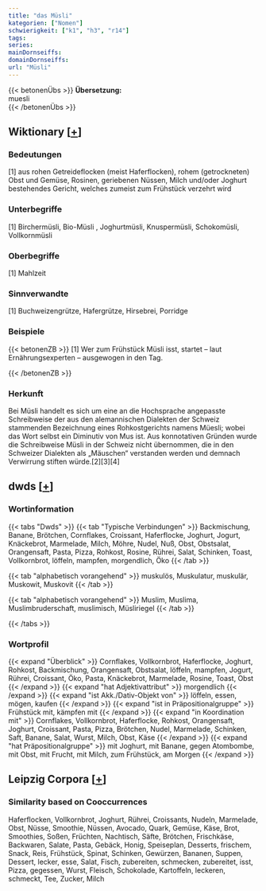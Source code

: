 ```yaml
---
title: "das Müsli"
kategorien: ["Nomen"]
schwierigkeit: ["k1", "h3", "r14"]
tags:
series:
mainDornseiffs:
domainDornseiffs:
url: "Müsli"
---
```


{{< betonenÜbs >}}
**Übersetzung:**  
muesli  
{{< /betonenÜbs >}}

## Wiktionary [[+](https://de.wiktionary.org/wiki/Müsli)]

### Bedeutungen
[1] aus rohen Getreideflocken (meist Haferflocken), rohem (getrockneten) Obst und Gemüse, Rosinen, geriebenen Nüssen, Milch und/oder Joghurt bestehendes Gericht, welches zumeist zum Frühstück verzehrt wird  

### Unterbegriffe
[1] Birchermüsli, Bio-Müsli , Joghurtmüsli, Knuspermüsli, Schokomüsli, Vollkornmüsli  

### Oberbegriffe
[1] Mahlzeit  

### Sinnverwandte
[1] Buchweizengrütze, Hafergrütze, Hirsebrei, Porridge  

### Beispiele
{{< betonenZB >}}
[1] Wer zum Frühstück Müsli isst, startet – laut Ernährungsexperten – ausgewogen in den Tag.  

{{< /betonenZB >}}
### Herkunft
Bei Müsli handelt es sich um eine an die Hochsprache angepasste Schreibweise der aus den alemannischen Dialekten der Schweiz stammenden Bezeichnung eines Rohkostgerichts namens Müesli; wobei das Wort selbst ein Diminutiv von Mus ist. Aus konnotativen Gründen wurde die Schreibweise Müsli in der Schweiz nicht übernommen, die in den Schweizer Dialekten als „Mäuschen“ verstanden werden und demnach Verwirrung stiften würde.[2][3][4]  



## dwds [[+](https://www.dwds.de/wb/Müsli)]

### Wortinformation
{{< tabs "Dwds" >}}
{{< tab "Typische Verbindungen" >}}
Backmischung, Banane, Brötchen, Cornflakes, Croissant, Haferflocke, Joghurt, Jogurt, Knäckebrot, Marmelade, Milch, Möhre, Nudel, Nuß, Obst, Obstsalat, Orangensaft, Pasta, Pizza, Rohkost, Rosine, Rührei, Salat, Schinken, Toast, Vollkornbrot, löffeln, mampfen, morgendlich, Öko
{{< /tab >}}

{{< tab "alphabetisch vorangehend" >}}
muskulös, Muskulatur, muskulär, Muskowit, Muskovit
{{< /tab >}}

{{< tab "alphabetisch vorangehend" >}}
Muslim, Muslima, Muslimbruderschaft, muslimisch, Müsliriegel
{{< /tab >}}

{{< /tabs >}}

### Wortprofil
{{< expand "Überblick" >}} Cornflakes, Vollkornbrot, Haferflocke, Joghurt, Rohkost, Backmischung, Orangensaft, Obstsalat, löffeln, mampfen, Jogurt, Rührei, Croissant, Öko, Pasta, Knäckebrot, Marmelade, Rosine, Toast, Obst {{< /expand >}}
{{< expand "hat Adjektivattribut" >}} morgendlich {{< /expand >}}
{{< expand "ist Akk./Dativ-Objekt von" >}} löffeln, essen, mögen, kaufen {{< /expand >}}
{{< expand "ist in Präpositionalgruppe" >}} Frühstück mit, kämpfen mit {{< /expand >}}
{{< expand "in Koordination mit" >}} Cornflakes, Vollkornbrot, Haferflocke, Rohkost, Orangensaft, Joghurt, Croissant, Pasta, Pizza, Brötchen, Nudel, Marmelade, Schinken, Saft, Banane, Salat, Wurst, Milch, Obst, Käse {{< /expand >}}
{{< expand "hat Präpositionalgruppe" >}} mit Joghurt, mit Banane, gegen Atombombe, mit Obst, mit Frucht, mit Milch, zum Frühstück, am Morgen {{< /expand >}}

## Leipzig Corpora [[+](https://corpora.uni-leipzig.de/en/res?word=Müsli&corpusId=deu_newscrawl-public_2018)]


### Similarity based on Cooccurrences
Haferflocken, Vollkornbrot, Joghurt, Rührei, Croissants, Nudeln, Marmelade, Obst, Nüsse, Smoothie, Nüssen, Avocado, Quark, Gemüse, Käse, Brot, Smoothies, Soßen, Früchten, Nachtisch, Säfte, Brötchen, Frischkäse, Backwaren, Salate, Pasta, Gebäck, Honig, Speiseplan, Desserts, frischem, Snack, Reis, Frühstück, Spinat, Schinken, Gewürzen, Bananen, Suppen, Dessert, lecker, esse, Salat, Fisch, zubereiten, schmecken, zubereitet, isst, Pizza, gegessen, Wurst, Fleisch, Schokolade, Kartoffeln, leckeren, schmeckt, Tee, Zucker, Milch

